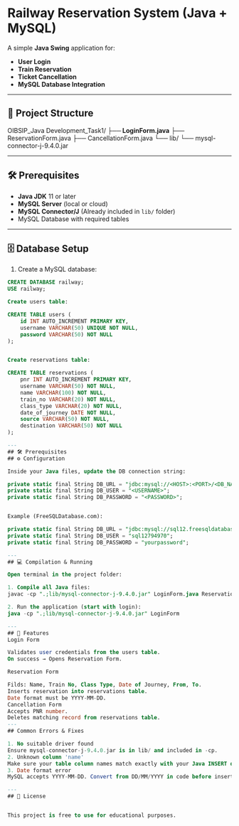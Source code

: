 # Railway Reservation System (Java + MySQL)

A simple **Java Swing** application for:
- **User Login**
- **Train Reservation**
- **Ticket Cancellation**
- **MySQL Database Integration**

---

## 📂 Project Structure
OIBSIP_Java Development_Task1/
**├── LoginForm.java**
├── ReservationForm.java
├── CancellationForm.java
└── lib/
└── mysql-connector-j-9.4.0.jar

---


## 🛠 Prerequisites

- **Java JDK** 11 or later  
- **MySQL Server** (local or cloud)  
- **MySQL Connector/J** (Already included in `lib/` folder)  
- MySQL Database with required tables

---

## 🗄 Database Setup

1. Create a MySQL database:
```sql
CREATE DATABASE railway;
USE railway;

Create users table:

CREATE TABLE users (
    id INT AUTO_INCREMENT PRIMARY KEY,
    username VARCHAR(50) UNIQUE NOT NULL,
    password VARCHAR(50) NOT NULL
);


Create reservations table:

CREATE TABLE reservations (
    pnr INT AUTO_INCREMENT PRIMARY KEY,
    username VARCHAR(50) NOT NULL,
    name VARCHAR(100) NOT NULL,
    train_no VARCHAR(20) NOT NULL,
    class_type VARCHAR(20) NOT NULL,
    date_of_journey DATE NOT NULL,
    source VARCHAR(50) NOT NULL,
    destination VARCHAR(50) NOT NULL
);

---
## 🛠 Prerequisites
## ⚙ Configuration

Inside your Java files, update the DB connection string:

private static final String DB_URL = "jdbc:mysql://<HOST>:<PORT>/<DB_NAME>";
private static final String DB_USER = "<USERNAME>";
private static final String DB_PASSWORD = "<PASSWORD>";


Example (FreeSQLDatabase.com):

private static final String DB_URL = "jdbc:mysql://sql12.freesqldatabase.com:3306/sql12794970";
private static final String DB_USER = "sql12794970";
private static final String DB_PASSWORD = "yourpassword";

---
## 💻 Compilation & Running

Open terminal in the project folder:

1. Compile all Java files:
javac -cp ".;lib/mysql-connector-j-9.4.0.jar" LoginForm.java ReservationForm.java CancellationForm.java

2. Run the application (start with login):
java -cp ".;lib/mysql-connector-j-9.4.0.jar" LoginForm

---
## 🔑 Features
Login Form

Validates user credentials from the users table.
On success → Opens Reservation Form.

Reservation Form

Filds: Name, Train No, Class Type, Date of Journey, From, To.
Inserts reservation into reservations table.
Date format must be YYYY-MM-DD.
Cancellation Form
Accepts PNR number.
Deletes matching record from reservations table.
---
## Common Errors & Fixes

1. No suitable driver found
Ensure mysql-connector-j-9.4.0.jar is in lib/ and included in -cp.
2. Unknown column 'name'
Make sure your table column names match exactly with your Java INSERT query.
3. Date format error
MySQL accepts YYYY-MM-DD. Convert from DD/MM/YYYY in code before inserting.

---
## 📌 License


This project is free to use for educational purposes.


